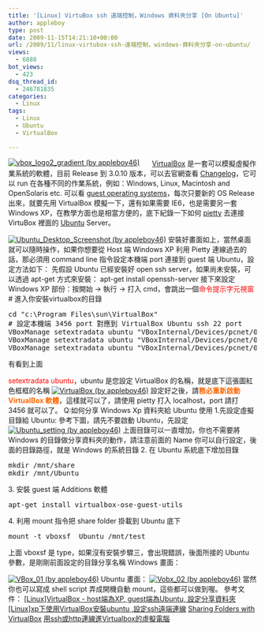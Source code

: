 ```yaml
---
title: '[Linux] VirtuBox ssh 遠端控制，Windows 資料夾分享 [On Ubuntu]'
author: appleboy
type: post
date: 2009-11-15T14:21:10+00:00
url: /2009/11/linux-virtubox-ssh-遠端控制，windows-資料夾分享-on-ubuntu/
views:
  - 6888
bot_views:
  - 423
dsq_thread_id:
  - 246781835
categories:
  - Linux
tags:
  - Linux
  - Ubuntu
  - VirtualBox

---
```

<div style="float:left;margin-right:25px">
  <a href="https://www.flickr.com/photos/appleboy/4105985126/" title="vbox_logo2_gradient (by appleboy46)"><img src="https://i1.wp.com/farm3.static.flickr.com/2522/4105985126_591a664ca4_o.png?resize=140%2C180&#038;ssl=1" title="vbox_logo2_gradient (by appleboy46)" alt="vbox_logo2_gradient (by appleboy46)" data-recalc-dims="1" /></a>
</div>

[VirtualBox][1] 是一套可以模擬虛擬作業系統的軟體，目前 Release 到 3.0.10 版本，可以去官網查看 [Changelog][2]，它可以 run 在各種不同的作業系統，例如：Windows, Linux, Macintosh and OpenSolaris etc. 可以看 [guest operating systems][3]，每次只要新的 OS Release 出來，就要先用 VirtualBox 模擬一下，還有如果需要 IE6，也是需要另一套 Windows XP，在教學方面也是相當方便的，底下紀錄一下如何 [pietty][4] 去連接 VirtuBox 裡面的 [Ubuntu][5] Server。 <!--more-->

[<img title="Ubuntu_Desktop_Screenshot (by appleboy46)" src="https://i0.wp.com/farm3.static.flickr.com/2685/4105124357_17f83d2087.jpg?resize=500%2C323&#038;ssl=1" alt="Ubuntu_Desktop_Screenshot (by appleboy46)" data-recalc-dims="1" />][6] 安裝好畫面如上，當然桌面就可以隨時操作，如果你想要從 Host 端 Windows XP 利用 Pietty 連線過去的話，那必須用 command line 指令設定本機端 port 連接到 guest 端 Ubuntu，設定方法如下： 先假設 Ubuntu 已經安裝好 open ssh server，如果尚未安裝，可以透過 apt-get 方式來安裝： apt-get install openssh-server 接下來設定 Windows XP 部份：按開始 -> 執行 -> 打入 cmd，會跳出一個<span style="color: #ff0000;">命令提示字元視窗</span> # 進入你安裝virtualbox的目錄 

<pre class="brush: bash; title: ; notranslate" title="">cd "c:\Program Files\sun\VirtualBox"
# 設定本機端 3456 port 對應到 VirtualBox Ubuntu ssh 22 port
VBoxManage setextradata ubuntu "VBoxInternal/Devices/pcnet/0/LUN#0/Config/ssh/Protocol" TCP
VBoxManage setextradata ubuntu "VBoxInternal/Devices/pcnet/0/LUN#0/Config/ssh/GuestPort" 22
VBoxManage setextradata ubuntu "VBoxInternal/Devices/pcnet/0/LUN#0/Config/ssh/HostPort" 3456</pre> 有看到上面 

<span style="color: #ff0000;">setextradata ubuntu</span>，ubuntu 是您設定 VirtualBox 的名稱，就是底下這張圖紅色框框的名稱 [<img title="VirtualBox (by appleboy46)" src="https://i1.wp.com/farm3.static.flickr.com/2632/4105140037_e15e9c3bb1.jpg?resize=500%2C371&#038;ssl=1" alt="VirtualBox (by appleboy46)" data-recalc-dims="1" />][7] 設定好之後，請<span style="color: #ff6600;"><strong>務必重新啟動 VirtualBox 軟體</strong></span>，這樣就可以了，請使用 pietty 打入 localhost，port 請打 3456 就可以了。 Q:如何分享 Windows Xp 資料夾給 Ubuntu 使用 1.先設定虛擬目錄給 Ubuntu: 參考下圖，請先不要啟動 Ubuntu，先設定 [<img src="https://i2.wp.com/farm3.static.flickr.com/2656/4105162147_618b9aec23.jpg?resize=500%2C441&#038;ssl=1" title="Ubuntu_setting (by appleboy46)" alt="Ubuntu_setting (by appleboy46)" data-recalc-dims="1" />][8] 上面目錄可以一直增加，你也不需要將 Windows 的目錄做分享資料夾的動作，請注意前面的 Name 你可以自行設定，後面的目錄路徑，就是 Windows 的系統目錄 2. 在 Ubuntu 系統底下增加目錄 

<pre class="brush: bash; title: ; notranslate" title="">mkdir /mnt/share
mkdir /mnt/Ubuntu</pre> 3. 安裝 guest 端 Additions 軟體 

<pre class="brush: bash; title: ; notranslate" title="">apt-get install virtualbox-ose-guest-utils</pre> 4. 利用 mount 指令把 share folder 掛載到 Ubuntu 底下 

<pre class="brush: bash; title: ; notranslate" title="">mount -t vboxsf  Ubuntu /mnt/test</pre> 上面 vboxsf 是 type，如果沒有安裝步驟三，會出現錯誤，後面所接的 Ubuntu 參數，是剛剛前面設定的目錄分享名稱 Windows 畫面： 

[<img src="https://i2.wp.com/farm3.static.flickr.com/2780/4105197659_12b4e92a58.jpg?resize=500%2C375&#038;ssl=1" title="VBox_01 (by appleboy46)" alt="VBox_01 (by appleboy46)" data-recalc-dims="1" />][9] Ubuntu 畫面： [<img src="https://i0.wp.com/farm3.static.flickr.com/2585/4105197759_ac903568ae.jpg?resize=500%2C379&#038;ssl=1" title="Vobx_02 (by appleboy46)" alt="Vobx_02 (by appleboy46)" data-recalc-dims="1" />][10] 當然你也可以寫成 shell script 弄成開機自動 mount，這些都可以做到喔。 參考文件： [[Linux]VirtualBox - host端為XP, guest端為Ubuntu, 設定分享資料夾][11] [[Linux]xp下使用VirtualBox安裝ubuntu ,設定ssh遠端連線][12] [Sharing Folders with VirtualBox][13] [用ssh或http連線進Virtualbox的虛擬電腦][14]

 [1]: http://www.virtualbox.org/
 [2]: http://www.virtualbox.org/wiki/Changelog
 [3]: http://www.virtualbox.org/wiki/Guest_OSes
 [4]: http://www.csie.ntu.edu.tw/~piaip/pietty/
 [5]: http://www.ubuntu.com/
 [6]: https://www.flickr.com/photos/appleboy/4105124357/ "Ubuntu_Desktop_Screenshot (by appleboy46)"
 [7]: https://www.flickr.com/photos/appleboy/4105140037/ "VirtualBox (by appleboy46)"
 [8]: https://www.flickr.com/photos/appleboy/4105162147/ "Ubuntu_setting (by appleboy46)"
 [9]: https://www.flickr.com/photos/appleboy/4105197659/ "VBox_01 (by appleboy46)"
 [10]: https://www.flickr.com/photos/appleboy/4105197759/ "Vobx_02 (by appleboy46)"
 [11]: http://kileleu.pixnet.net/blog/post/24556222
 [12]: http://kileleu.pixnet.net/blog/post/24548390
 [13]: http://virtualdebian.blogspot.com/2007/12/sharing-folders-with-virtualbox.html
 [14]: http://dev.sopili.net/2009/05/connect-ssh-http-into-virtualbox.html